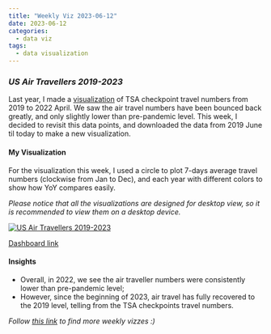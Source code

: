 ```yaml
---
title: "Weekly Viz 2023-06-12"
date: 2023-06-12
categories:
  - data viz
tags:
  - data visualization
---
```


### *US Air Travellers 2019-2023*

Last year, I made a [visualization](https://public.tableau.com/app/profile/yu.dong/viz/20220418TSACheckpointTravelNumbers2019-2022/TSACheckpointTravelNumbers2019-2022) of TSA checkpoint travel numbers from 2019 to 2022 April. We saw the air travel numbers have been bounced back greatly, and only slightly lower than pre-pandemic level. This week, I decided to revisit this data points, and downloaded the data from 2019 June til today to make a new visualization.  

#### My Visualization

For the visualization this week, I used a circle to plot 7-days average travel numbers (clockwise from Jan to Dec), and each year with different colors to show how YoY compares easily.  

*Please notice that all the visualizations are designed for desktop view, so it is recommended to view them on a desktop device.*  

<div class='tableauPlaceholder' id='viz1686632133711' style='position: relative'>
  <noscript><a href='#'>
    <img alt='US Air Travellers 2019-2023 ' src='https:&#47;&#47;public.tableau.com&#47;static&#47;images&#47;20&#47;20230612USAirTravellers2019-2023&#47;USAirTravellers2019-2023&#47;1_rss.png' style='border: none' />
    </a></noscript>
  <object class='tableauViz'  style='display:none;'>
    <param name='host_url' value='https%3A%2F%2Fpublic.tableau.com%2F' />
    <param name='embed_code_version' value='3' />
    <param name='site_root' value='' />
    <param name='name' value='20230612USAirTravellers2019-2023&#47;USAirTravellers2019-2023' />
    <param name='tabs' value='no' />
    <param name='toolbar' value='yes' />
    <param name='static_image' value='https:&#47;&#47;public.tableau.com&#47;static&#47;images&#47;20&#47;20230612USAirTravellers2019-2023&#47;USAirTravellers2019-2023&#47;1.png' />
    <param name='animate_transition' value='yes' />
    <param name='display_static_image' value='yes' />
    <param name='display_spinner' value='yes' />
    <param name='display_overlay' value='yes' />
    <param name='display_count' value='yes' />
    <param name='language' value='en-US' />
    <param name='filter' value='publish=yes' />
  </object></div>                
    <script type='text/javascript'>                 
    var divElement = document.getElementById('viz1686632133711');        
    var vizElement = divElement.getElementsByTagName('object')[0];             
    if ( divElement.offsetWidth > 800 ) { vizElement.style.width='600px';vizElement.style.height='627px';} else if ( divElement.offsetWidth > 500 ) { vizElement.style.width='600px';vizElement.style.height='627px';} else { vizElement.style.width='100%';vizElement.style.height='727px';}          
    var scriptElement = document.createElement('script');        
    scriptElement.src = 'https://public.tableau.com/javascripts/api/viz_v1.js';    
    vizElement.parentNode.insertBefore(scriptElement, vizElement);            
  </script>  

[Dashboard link](https://public.tableau.com/views/20230612USAirTravellers2019-2023/USAirTravellers2019-2023?:language=en-US&publish=yes&:display_count=n&:origin=viz_share_link)
  
#### Insights
* Overall, in 2022, we see the air traveller numbers were consistently lower than pre-pandemic level;  
* However, since the beginning of 2023, air travel has fully recovered to the 2019 level, telling from the TSA checkpoints travel numbers.     
  
*Follow [this link](https://yudong-94.github.io/personal-website/project/WeeklyViz2023/) to find more weekly vizzes :)*
